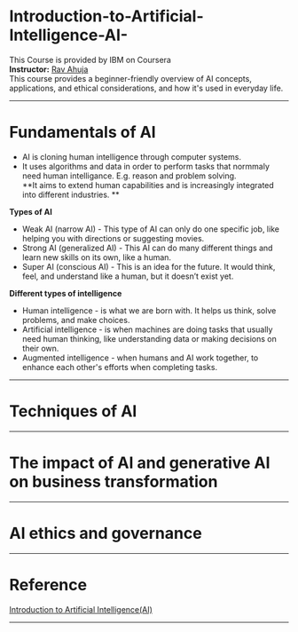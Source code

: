 # Introduction-to-Artificial-Intelligence-AI- 
This Course is provided by IBM on Coursera   
**Instructor:** [Rav Ahuja](https://www.coursera.org/instructor/ravahuja)  
This course provides a beginner-friendly overview of AI concepts, applications, and ethical considerations, and how it's used in everyday life.
____________________________________________________________________________________________________  
# Fundamentals of AI  
* AI is cloning human intelligence through computer systems.  
* It uses algorithms and data in order to perform tasks that normmaly need human intelligance. E.g. reason and problem solving.  
  **It aims to extend human capabilities and is increasingly integrated into different industries. **  

**Types of AI**
* Weak AI (narrow AI) - This type of AI can only do one specific job, like helping you with directions or suggesting movies.  
* Strong AI (generalized AI) - This AI can do many different things and learn new skills on its own, like a human.   
* Super AI (conscious AI) - This is an idea for the future. It would think, feel, and understand like a human, but it doesn’t exist yet.

**Different types of intelligence**
* Human intelligence - is what we are born with. It helps us think, solve problems, and make choices.  
* Artificial intelligence - is when machines are doing tasks that usually need human thinking, like understanding data or making decisions on their own.    
* Augmented intelligence - when humans and AI work together, to enhance each other's efforts when completing tasks.  
  
____________________________________________________________________________________________________  
# Techniques of AI  
____________________________________________________________________________________________________  
# The impact of AI and generative AI on business transformation  
____________________________________________________________________________________________________  
# AI ethics and governance  
____________________________________________________________________________________________________
# Reference  
[Introduction to Artificial Intelligence(AI)](https://www.coursera.org/programs/advanced-digital-skills-5a-cpt-july2025-fs5qr/learn/introduction-to-ai)
____________________________________________________________________________________________________  

